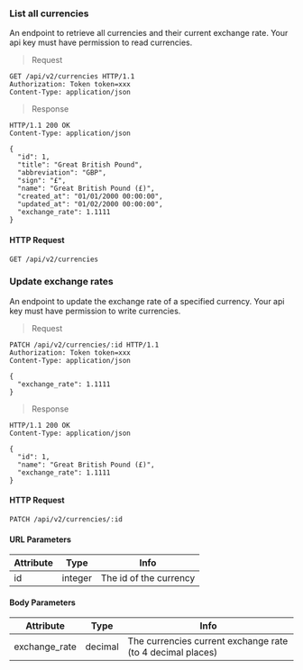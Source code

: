 ### List all currencies

An endpoint to retrieve all currencies and their current exchange rate.
Your api key must have permission to read currencies.

> Request

``` http
GET /api/v2/currencies HTTP/1.1
Authorization: Token token=xxx
Content-Type: application/json
```

> Response

``` http
HTTP/1.1 200 OK
Content-Type: application/json

{
  "id": 1,
  "title": "Great British Pound",
  "abbreviation": "GBP",
  "sign": "£",
  "name": "Great British Pound (£)",
  "created_at": "01/01/2000 00:00:00",
  "updated_at": "01/02/2000 00:00:00",
  "exchange_rate": 1.1111
}
```

#### HTTP Request

`GET /api/v2/currencies`

### Update exchange rates

An endpoint to update the exchange rate of a specified currency. Your api key must have permission to write currencies.

> Request

``` http
PATCH /api/v2/currencies/:id HTTP/1.1
Authorization: Token token=xxx
Content-Type: application/json

{
  "exchange_rate": 1.1111
}

```

> Response

``` http
HTTP/1.1 200 OK
Content-Type: application/json

{
  "id": 1,
  "name": "Great British Pound (£)",
  "exchange_rate": 1.1111
}
```

#### HTTP Request

`PATCH /api/v2/currencies/:id`

#### URL Parameters

Attribute | Type | Info
--------- | ---- | ----
id | integer | The id of the currency

#### Body Parameters

Attribute | Type | Info
--------- | ---- | ----
exchange_rate| decimal | The currencies current exchange rate (to 4 decimal places)

